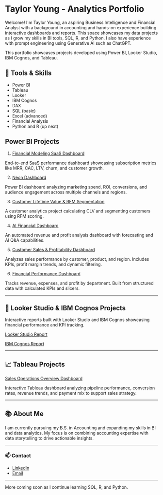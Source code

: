 # Taylor Young - Analytics Portfolio

Welcome! I'm Taylor Young, an aspiring Business Intelligence and Financial Analyst with a background in accounting and hands-on experience building interactive dashboards and reports. This space showcases my data projects as I grow my skills in BI tools, SQL, R, and Python. I also have experience with prompt engineering using Generative AI such as ChatGPT.

This portfolio showcases projects developed using Power BI, Looker Studio, IBM Cognos, and Tableau. 


## 🔧 Tools & Skills
- Power BI
- Tableau
- Looker
- IBM Cognos
- DAX
- SQL (basic)
- Excel (advanced)
- Financial Analysis
- Python and R (up next)

## Power BI Projects

 1. [Financial Modeling SaaS Dashboard](./PowerBI_Projects/Financial%20Modeling%20Dashboard)
 
 End-to-end SaaS performance dashboard showcasing subscription metrics like MRR, CAC, LTV, churn, and customer growth.
 
 2. [Neon Dashboard](./PowerBI_Projects/Neon%20Dashboard)
 
 Power BI dashboard analyzing marketing spend, ROI, conversions, and audience engagement across multiple channels and regions.
 
 3. [Customer Lifetime Value & RFM Segmentation](./PowerBI_Projects/CLV%20and%20RFM%20Segmentation%20Dashboard)

A customer analytics project calculating CLV and segmenting customers using RFM scoring.

 4. [AI Financial Dashboard](./PowerBI_Projects/AI%20Financial%20Dashboard)

An automated revenue and profit analysis dashboard with forecasting and AI Q&A capabilities.

 5. [Customer Sales & Profitability Dashboard](./PowerBI_Projects/Customer%20Sales%20and%20Profitability%20Dashboard)

Analyzes sales performance by customer, product, and region. Includes KPIs, profit margin trends, and dynamic filtering.

 6. [Financial Performance Dashboard](./PowerBI_Projects/First%20Dashboard)

Tracks revenue, expenses, and profit by department. Built from structured data with calculated KPIs and slicers.

---

## 📑 Looker Studio & IBM Cognos Projects

Interactive reports built with Looker Studio and IBM Cognos showcasing financial performance and KPI tracking.

[Looker Studio Report](./Looker%20Studio%20Projects/Looker%20Project)


[IBM Cognos Report](./IBM%20Cognos%20Projects/Cognos%20Project)

---

## 📈 Tableau Projects

[Sales Operations Overview Dashboard](./Tableau%20Projects/Sales%20Ops%20Dashboard)  

Interactive Tableau dashboard analyzing pipeline performance, conversion rates, revenue trends, and payment mix to support sales strategy.

---
## 📚 About Me

I am currently pursuing my B.S. in Accounting and expanding my skills in BI and data analytics. My focus is on combining accounting expertise with data storytelling to drive actionable insights.

---
### 📫 Contact

- [LinkedIn](https://www.linkedin.com/in/taylor-young-29ab222b6)
- [Email](mailto:tayyoung92@outlook.com)

---
More coming soon as I continue learning SQL, R, and Python.
